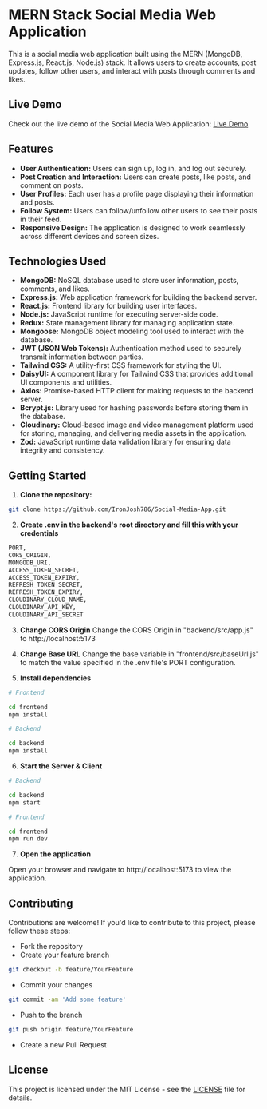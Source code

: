 # MERN Stack Social Media Web Application

This is a social media web application built using the MERN (MongoDB, Express.js, React.js, Node.js) stack. It allows users to create accounts, post updates, follow other users, and interact with posts through comments and likes.

## Live Demo

Check out the live demo of the Social Media Web Application: [Live Demo](https://social-sphere-two.vercel.app/)

## Features

- **User Authentication:** Users can sign up, log in, and log out securely.
- **Post Creation and Interaction:** Users can create posts, like posts, and comment on posts.
- **User Profiles:** Each user has a profile page displaying their information and posts.
- **Follow System:** Users can follow/unfollow other users to see their posts in their feed.
- **Responsive Design:** The application is designed to work seamlessly across different devices and screen sizes.

## Technologies Used

- **MongoDB:** NoSQL database used to store user information, posts, comments, and likes.
- **Express.js:** Web application framework for building the backend server.
- **React.js:** Frontend library for building user interfaces.
- **Node.js:** JavaScript runtime for executing server-side code.
- **Redux:** State management library for managing application state.
- **Mongoose:** MongoDB object modeling tool used to interact with the database.
- **JWT (JSON Web Tokens):** Authentication method used to securely transmit information between parties.
- **Tailwind CSS:** A utility-first CSS framework for styling the UI.
- **DaisyUI:** A component library for Tailwind CSS that provides additional UI components and utilities.
- **Axios:** Promise-based HTTP client for making requests to the backend server.
- **Bcrypt.js:** Library used for hashing passwords before storing them in the database.
- **Cloudinary:** Cloud-based image and video management platform used for storing, managing, and delivering media assets in the application.
- **Zod:** JavaScript runtime data validation library for ensuring data integrity and consistency.

## Getting Started

1. **Clone the repository:**

```bash
git clone https://github.com/IronJosh786/Social-Media-App.git
```

2. **Create .env in the backend's root directory and fill this with your credentials**

```bash
PORT,
CORS_ORIGIN,
MONGODB_URI,
ACCESS_TOKEN_SECRET,
ACCESS_TOKEN_EXPIRY,
REFRESH_TOKEN_SECRET,
REFRESH_TOKEN_EXPIRY,
CLOUDINARY_CLOUD_NAME,
CLOUDINARY_API_KEY,
CLOUDINARY_API_SECRET
```

3. **Change CORS Origin**
   Change the CORS Origin in "backend/src/app.js" to http://localhost:5173

4. **Change Base URL**
   Change the base variable in "frontend/src/baseUrl.js" to match the value specified in the .env file's PORT configuration.

5. **Install dependencies**

```bash
# Frontend

cd frontend
npm install

# Backend

cd backend
npm install
```

6. **Start the Server & Client**

```bash
# Backend

cd backend
npm start

# Frontend

cd frontend
npm run dev
```

7. **Open the application**

Open your browser and navigate to http://localhost:5173 to view the application.

## Contributing

Contributions are welcome! If you'd like to contribute to this project, please follow these steps:

- Fork the repository
- Create your feature branch

```bash
git checkout -b feature/YourFeature
```

- Commit your changes

```bash
git commit -am 'Add some feature'
```

- Push to the branch

```bash
git push origin feature/YourFeature
```

- Create a new Pull Request

## License

This project is licensed under the MIT License - see the [LICENSE](./LICENSE) file for details.
